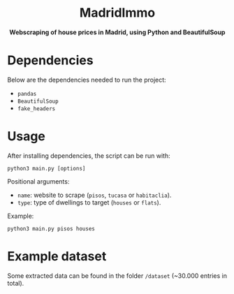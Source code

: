 <h1 align="center">
    MadridImmo
</h1>
<p align="center">
<b>Webscraping of house prices in Madrid, using Python and BeautifulSoup</b>
</p>

# Dependencies
Below are the dependencies needed to run the project:

- `pandas`
- `BeautifulSoup`
- `fake_headers`

# Usage
After installing dependencies, the script can be run with:

`python3 main.py [options]`

Positional arguments:

- `name`: website to scrape (`pisos`, `tucasa` or `habitaclia`).
- `type`: type of dwellings to target (`houses` or `flats`).

Example:

`python3 main.py pisos houses`

# Example dataset
Some extracted data can be found in the folder `/dataset` (~30.000 entries in total).